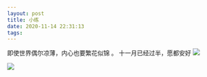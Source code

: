 ```yaml
---
layout: post
title: 小练
date: 2020-11-14 22:31:13
tags:
---
```

即使世界偶尔凉薄，内心也要繁花似锦 。
十一月已经过半，愿都安好
![](https://pic.downk.cc/item/5fafdf925b02e238c909d724.jpg)

![](https://pic.downk.cc/item/5fafdf935b02e238c909d7d0.jpg)